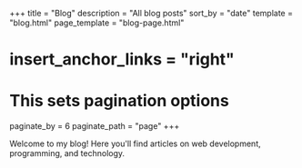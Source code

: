 +++
title = "Blog"
description = "All blog posts"
sort_by = "date"
template = "blog.html"
page_template = "blog-page.html"
# insert_anchor_links = "right"
# This sets pagination options
paginate_by = 6
paginate_path = "page"
+++

Welcome to my blog! Here you'll find articles on web development, programming, and technology.
